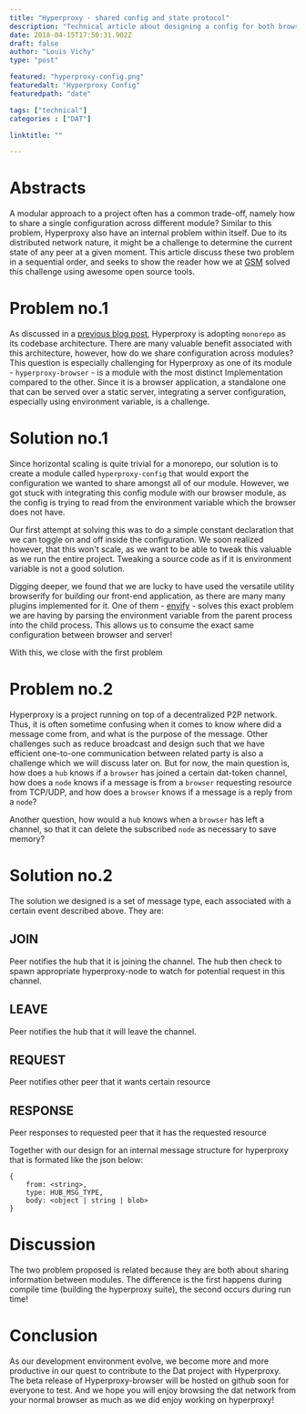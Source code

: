 ```yaml
---
title: "Hyperproxy - shared config and state protocol"
description: "Technical article about designing a config for both browser and server, as well as internal state protocol for Hyperproxy"
date: 2018-04-15T17:50:31.902Z
draft: false
author: "Louis Vichy"
type: "post"

featured: "hyperproxy-config.png"
featuredalt: "Hyperproxy Config"
featuredpath: "date"

tags: ["technical"]
categories : ["DAT"]

linktitle: ""

---
```


# Abstracts

A modular approach to a project often has a common trade-off, namely how to share a single configuration across different module? Similar to this problem, Hyperproxy also have an internal problem within itself. Due to its distributed network nature, it might be a challenge to determine the current state of any peer at a given moment. This article discuss these two problem in a sequential order, and seeks to show the reader how we at [GSM](https://github.com/goonism/) solved this challenge using awesome open source tools.

# Problem no.1

As discussed in a [previous blog post](/blog/dat-hyperproxy-lerna-setup), Hyperproxy is adopting `monorepo` as its codebase architecture. There are many valuable benefit associated with this architecture, however, how do we share configuration across modules? This question is especially challenging for Hyperproxy as one of its module - `hyperproxy-browser` - is a module with the most distinct Implementation compared to the other. Since it is a browser application, a standalone one that can be served over a static server, integrating a server configuration, especially using environment variable, is a challenge.

# Solution no.1

Since horizontal scaling is quite trivial for a monorepo, our solution is to create a module called `hyperproxy-config` that would export the configuration we wanted to share amongst all of our module. However, we got stuck with integrating this config module with our browser module, as the config is trying to read from the environment variable which the browser does not have.

Our first attempt at solving this was to do a simple constant declaration that we can toggle on and off inside the configuration. We soon realized however, that this won't scale, as we want to be able to tweak this valuable as we run the entire project. Tweaking a source code as if it is environment variable is not a good solution.

Digging deeper, we found that we are lucky to have used the versatile utility browserify for building our front-end application, as there are many many plugins implemented for it. One of them - [envify](https://github.com/hughsk/envify) - solves this exact problem we are having by parsing the environment variable from the parent process into the child process. This allows us to consume the exact same configuration between browser and server!

With this, we close with the first problem

# Problem no.2

Hyperproxy is a project running on top of a decentralized P2P network. Thus, it is often sometime confusing when it comes to know where did a message come from, and what is the purpose of the message. Other challenges such as reduce broadcast and design such that we have efficient one-to-one communication between related party is also a challenge which we will discuss later on. But for now, the main question is, how does a `hub` knows if a `browser` has joined a certain dat-token channel, how does a `node` knows if a message is from a `browser` requesting resource from TCP/UDP, and how does a `browser` knows if a message is a reply from a `node`?

Another question, how would a `hub` knows when a `browser` has left a channel, so that it can delete the subscribed `node` as necessary to save memory?

# Solution no.2

The solution we designed is a set of message type, each associated with a certain event described above. They are:

## JOIN
Peer notifies the hub that it is joining the channel. The hub then check to spawn appropriate hyperproxy-node to watch for potential request in this channel.
## LEAVE
Peer notifies the hub that it will leave the channel.
## REQUEST
Peer notifies other peer that it wants certain resource
## RESPONSE
Peer responses to requested peer that it has the requested resource

Together with our design for an internal message structure for hyperproxy that is formated like the json below:

```
{
    from: <string>,
    type: HUB_MSG_TYPE,
    body: <object | string | blob>
}
```

# Discussion

The two problem proposed is related because they are both about sharing information between modules. The difference is the first happens during compile time (building the hyperproxy suite), the second occurs during run time! 

# Conclusion

As our development environment evolve, we become more and more productive in our quest to contribute to the Dat project with Hyperproxy. The beta release of Hyperproxy-browser will be hosted on github soon for everyone to test. And we hope you will enjoy browsing the dat network from your normal browser as much as we did enjoy working on hyperproxy!
